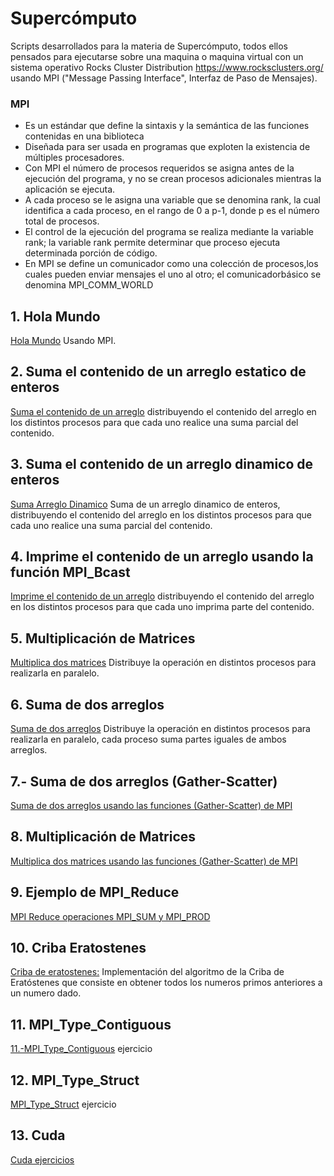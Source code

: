 # Supercómputo
Scripts desarrollados para la materia de Supercómputo, todos ellos 
pensados para ejecutarse sobre una maquina o maquina virtual con un 
sistema operativo Rocks Cluster Distribution https://www.rocksclusters.org/ 
usando MPI ("Message Passing Interface", Interfaz de Paso de Mensajes).
### MPI
- Es un estándar que define la sintaxis y la semántica de las funciones contenidas en una biblioteca
- Diseñada para ser usada en programas que exploten la existencia de múltiples procesadores.
- Con MPI el número de procesos requeridos se asigna antes de la ejecución del programa, y no se crean procesos adicionales mientras la aplicación se ejecuta.
- A cada proceso se le asigna una variable que se denomina rank, la cual identifica a cada proceso, en el rango de 0 a p-1, donde p es el número total de procesos. 
- El control de la ejecución del programa se realiza mediante la variable rank; la variable rank permite determinar que proceso ejecuta determinada porción de código.
- En MPI se define un comunicador como una colección de procesos,los cuales pueden enviar mensajes el uno al otro; el comunicadorbásico se denomina MPI_COMM_WORLD

## 1. Hola Mundo
[Hola Mundo](./1.-HolaMundo) Usando MPI.

## 2. Suma el contenido de un arreglo estatico de enteros
[Suma el contenido de un arreglo](./2.-SumArray_MPI) distribuyendo el contenido del arreglo en los distintos procesos
para que cada uno realice una suma parcial del contenido.

## 3. Suma el contenido de un arreglo dinamico de enteros
[Suma Arreglo Dinamico](./3.-SumaArregloDinamico) Suma de un arreglo dinamico de enteros, distribuyendo el contenido del arreglo en los distintos procesos para que cada uno realice una suma parcial del contenido.

## 4. Imprime el contenido de un arreglo usando la función MPI_Bcast
[Imprime el contenido de un arreglo](./4.-PrintArray_MPI_Bcast) distribuyendo el contenido del arreglo en los distintos procesos
para que cada uno imprima parte del contenido.

## 5. Multiplicación de Matrices
[Multiplica dos matrices](./5.-Mult_Matri_MPI) Distribuye la operación en distintos procesos para realizarla en paralelo.

## 6. Suma de dos arreglos
[Suma de dos arreglos](./6.-Sum2Arrays_MPI) Distribuye la operación en distintos procesos para realizarla en paralelo,
cada proceso suma partes iguales de ambos arreglos.

## 7.- Suma de dos arreglos (Gather-Scatter)
[Suma de dos arreglos usando las funciones (Gather-Scatter) de MPI](./7.-Sum2Arrays(Gather-Scatter)V_MPI)

## 8. Multiplicación de Matrices
[Multiplica dos matrices usando las funciones (Gather-Scatter) de MPI](./8.-Mult_Matri_(Gather-Scatter)V_MPI)

## 9. Ejemplo de MPI_Reduce
[MPI Reduce operaciones MPI_SUM y MPI_PROD](./9.-MPI_Reduce)

## 10. Criba Eratostenes
[Criba de eratostenes:](./10.-Criba_Eratostenes) Implementación del algoritmo de la Criba de Eratóstenes
que consiste en obtener todos los numeros primos anteriores a un numero dado.

## 11. MPI_Type_Contiguous
[11.-MPI_Type_Contiguous](./11.-MPI_Type_Contiguous) ejercicio

## 12. MPI_Type_Struct
[MPI_Type_Struct](./12.-MPI_Type_Struct) ejercicio

## 13. Cuda
[Cuda ejercicios](./13.-Cuda)